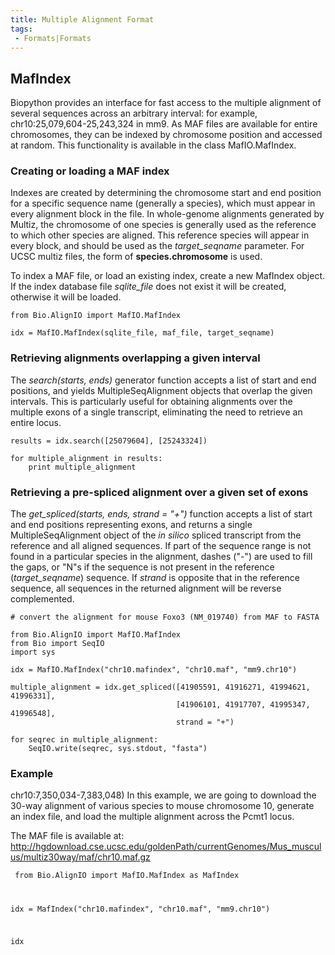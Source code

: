 ```yaml
---
title: Multiple Alignment Format
tags:
 - Formats|Formats
---
```


MafIndex
--------

Biopython provides an interface for fast access to the multiple
alignment of several sequences across an arbitrary interval: for
example, chr10:25,079,604-25,243,324 in mm9. As MAF files are available
for entire chromosomes, they can be indexed by chromosome position and
accessed at random. This functionality is available in the class
MafIO.MafIndex.

### Creating or loading a MAF index

Indexes are created by determining the chromosome start and end position
for a specific sequence name (generally a species), which must appear in
every alignment block in the file. In whole-genome alignments generated
by Multiz, the chromosome of one species is generally used as the
reference to which other species are aligned. This reference species
will appear in every block, and should be used as the *target\_seqname*
parameter. For UCSC multiz files, the form of **species.chromosome** is
used.

To index a MAF file, or load an existing index, create a new MafIndex
object. If the index database file *sqlite\_file* does not exist it will
be created, otherwise it will be loaded.

    from Bio.AlignIO import MafIO.MafIndex

    idx = MafIO.MafIndex(sqlite_file, maf_file, target_seqname)

### Retrieving alignments overlapping a given interval

The *search(starts, ends)* generator function accepts a list of start
and end positions, and yields MultipleSeqAlignment objects that overlap
the given intervals. This is particularly useful for obtaining
alignments over the multiple exons of a single transcript, eliminating
the need to retrieve an entire locus.

    results = idx.search([25079604], [25243324])

    for multiple_alignment in results:
        print multiple_alignment

### Retrieving a pre-spliced alignment over a given set of exons

The *get\_spliced(starts, ends, strand = "+")* function accepts a list
of start and end positions representing exons, and returns a single
MultipleSeqAlignment object of the *in silico* spliced transcript from
the reference and all aligned sequences. If part of the sequence range
is not found in a particular species in the alignment, dashes ("-") are
used to fill the gaps, or "N"s if the sequence is not present in the
reference (*target\_seqname*) sequence. If *strand* is opposite that in
the reference sequence, all sequences in the returned alignment will be
reverse complemented.

    # convert the alignment for mouse Foxo3 (NM_019740) from MAF to FASTA

    from Bio.AlignIO import MafIO.MafIndex
    from Bio import SeqIO
    import sys

    idx = MafIO.MafIndex("chr10.mafindex", "chr10.maf", "mm9.chr10")

    multiple_alignment = idx.get_spliced([41905591, 41916271, 41994621, 41996331],
                                         [41906101, 41917707, 41995347, 41996548],
                                         strand = "+")

    for seqrec in multiple_alignment:
        SeqIO.write(seqrec, sys.stdout, "fasta")

### Example

chr10:7,350,034-7,383,048) In this example, we are going to download the
30-way alignment of various species to mouse chromosome 10, generate an
index file, and load the multiple alignment across the Pcmt1 locus.

The MAF file is available at:
<http://hgdownload.cse.ucsc.edu/goldenPath/currentGenomes/Mus_musculus/multiz30way/maf/chr10.maf.gz>

<code> from Bio.AlignIO import MafIO.MafIndex as MafIndex

idx = MafIndex("chr10.mafindex", "chr10.maf", "mm9.chr10")

idx
